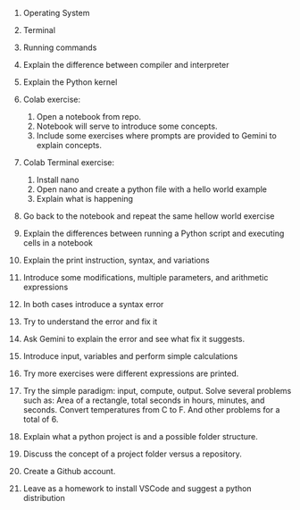 1. Operating System
2. Terminal
3. Running commands
4. Explain the difference between compiler and interpreter
5. Explain the Python kernel

6. Colab exercise:
    1. Open a notebook from repo.
    2. Notebook will serve to introduce some concepts.
    3. Include some exercises where prompts are provided to Gemini to explain concepts.
7. Colab Terminal exercise:
    1. Install nano
    2. Open nano and create a python file with a hello world example
    3. Explain what is happening
8. Go back to the notebook and repeat the same hellow world exercise
9. Explain the differences between running a Python script and executing cells in a notebook

10. Explain the print instruction, syntax, and variations
11. Introduce some modifications, multiple parameters, and arithmetic expressions

12. In both cases introduce a syntax error
13. Try to understand the error and fix it
14. Ask Gemini to explain the error and see what fix it suggests.

15. Introduce input, variables and perform simple calculations
16. Try more exercises were different expressions are printed.
17. Try the simple paradigm: input, compute, output. Solve several problems such as: Area of a rectangle, total seconds in hours, minutes, and seconds. Convert temperatures from C to F. And other problems for a total of 6.

18. Explain what a python project is and a possible folder structure.
19. Discuss the concept of a project folder versus a repository.

20. Create a Github account.

21. Leave as a homework to install VSCode and suggest a python distribution

